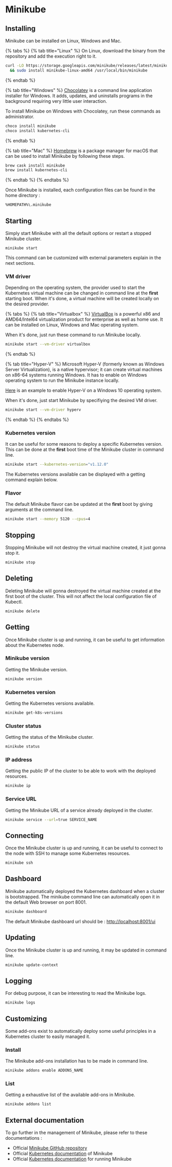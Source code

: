 # Minikube

## Installing

Minikube can be installed on Linux, Windows and Mac.

{% tabs %}
{% tab title="Linux" %}
On Linux, download the binary from the repository and add the execution right to it.

```bash
curl -LO https://storage.googleapis.com/minikube/releases/latest/minikube-linux-amd64 \
  && sudo install minikube-linux-amd64 /usr/local/bin/minikube
```
{% endtab %}

{% tab title="Windows" %}
[Chocolatey](https://chocolatey.org/) is a command line application installer for Windows. It adds, updates, and uninstalls programs in the background requiring very little user interaction.

To install Minikube on Windows with Chocolatey, run these commands as administrator.

```bash
choco install minikube
choco install kubernetes-cli
```
{% endtab %}

{% tab title="Mac" %}
[Homebrew](https://brew.sh/) is a package manager for macOS that can be used to install Minikube by following these steps.

```bash
brew cask install minikube
brew install kubernetes-cli
```
{% endtab %}
{% endtabs %}

Once Minikube is installed, each configuration files can be found in the home directory :

```bash
%HOMEPATH%\.minikube
```

## Starting

Simply start Minikube with all the default options or restart a stopped Minikube cluster.

```text
minikube start
```

This command can be customized with external parameters explain in the next sections.

### VM driver

Depending on the operating system, the provider used to start the Kubernetes virtual machine can be changed in command line at the **first** starting boot. When it's done, a virtual machine will be created locally on the desired provider.

{% tabs %}
{% tab title="Virtualbox" %}
[VirtualBox](https://www.virtualbox.org/) is a powerful x86 and AMD64/Intel64 virtualization product for enterprise as well as home use. It can be installed on Linux, Windows and Mac operating system.

When it's done, just run these command to run Minikube locally.

```bash
minikube start --vm-driver virtualbox
```
{% endtab %}

{% tab title="Hyper-V" %}
Microsoft Hyper-V \(formerly known as Windows Server Virtualization\), is a native hypervisor; it can create virtual machines on x86-64 systems running Windows. It has to enable on Windows operating system to run the Minikube instance locally.

[Here](https://docs.microsoft.com/en-us/virtualization/hyper-v-on-windows/quick-start/enable-hyper-v) is an example to enable Hyper-V on a Windows 10 operating system.

When it's done, just start Minikube by specifiying the desired VM driver.

```bash
minikube start --vm-driver hyperv
```
{% endtab %}
{% endtabs %}

### Kubernetes version

It can be useful for some reasons to deploy a specific Kubernetes version. This can be done at the **first** boot time of the Minikube cluster in command line.

```bash
minikube start --kubernetes-version="v1.12.0"
```

The Kubernetes versions available can be displayed with a getting command explain below.

### Flavor

The default Minikube flavor can be updated at the **first** boot by giving arguments at the command line.

```bash
minikube start --memory 5120 --cpus=4
```

## Stopping

Stopping Minikube will not destroy the virtual machine created, it just gonna stop it.

```bash
minikube stop
```

## Deleting

Deleting Minikube will gonna destroyed the virtual machine created at the first boot of the cluster. This will not affect the local configuration file of Kubectl.

```bash
minikube delete
```

## Getting

Once Minikube cluster is up and running, it can be useful to get information about the Kubernetes node.

### Minikube version

Getting the Minikube version.

```bash
minikube version
```

### Kubernetes version

Getting the Kubernetes versions available.

```bash
minikube get-k8s-versions
```

### Cluster status

Getting the status of the Minikube cluster.

```bash
minikube status
```

### IP address

Getting the public IP of the cluster to be able to work with the deployed resources.

```bash
minikube ip
```

### Service URL

Getting the Minikube URL of a service already deployed in the cluster.

```bash
minikube service --url=true SERVICE_NAME
```

## Connecting

Once the Minikube cluster is up and running, it can be useful to connect to the node with SSH to manage some Kubernetes resources.

```bash
minikube ssh
```

## Dashboard

Minikube automatically deployed the Kubernetes dashboard when a cluster is bootstrapped. The minikube command line can automatically open it in the default Web browser on port 8001.

```bash
minikube dashboard
```

The default Minikube dashboard url should be : [http://localhost:8001/ui](http://localhost:8001/ui)

## Updating

Once the Minikube cluster is up and running, it may be updated in command line.

```bash
minikube update-context
```

## Logging

For debug purpose, it can be interesting to read the Minikube logs.

```bash
minikube logs
```

## Customizing

Some add-ons exist to automatically deploy some useful principles in a Kubernetes cluster to easily managed it.

### Install

The Minikube add-ons installation has to be made in command line.

```bash
minikube addons enable ADDONS_NAME
```

### List

Getting a exhaustive list of the available add-ons in Minikube.

```bash
minikube addons list
```

## External documentation

To go further in the management of Minikube, please refer to these documentations :

* Official [Minikube GitHub repository](https://github.com/kubernetes/minikube)
* Official [Kubernetes documentation](https://kubernetes.io/docs/tasks/tools/install-minikube/) of Minikube
* Official [Kubernetes documentation](https://kubernetes.io/docs/setup/minikube/) for running Minikube

